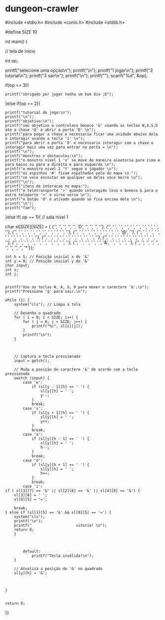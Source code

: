 # dungeon-crawler


#include <stdio.h>
#include <conio.h> 
#include <stdlib.h>

#define SIZE 10


int main() {
  
  // tela de inicio
  
  int op;
  
  
  printf("selecione uma opção\n");
  printf("\n");
  printf("1 jogar\n");
  printf("2 tutorial\n");
  printf("3 sair\n");
  printf("\n");
  printf("");
  scanf("%d", &op);
  
  if(op == 3){
	
	printf("obrigado por jogar tenha um bom dia ;D");
	
  }else if(op == 2){
  	
  	printf("tutorial do jogo:\n");
  	printf("\n");
  	printf("objetivo:\n");
  	printf("seu objetivo e controlaro boneco '&' usando as teclas W,A,S,D ate a chave '@' e abrir a porta 'D' \n");
  	printf("para pegar a chave e necessaria ficar uma unidade abaixo dela e interagir usando a tecla 'i' \n");
  	printf("para abrir a porta 'D' e necessario interagir com a chave e interagir mais uma vez para entrar na porta = \n");
  	printf("\n");
  	printf("monstros e obstaculos:\n");
  	printf("o monstro nivel 1 'x' se move de maneira aleatoria para cima e para baixo ou para a direita e para esquerda \n");
  	printf("o monstro nivel 2 'Y' segue o jogador \n");
  	printf("os espinhos '#' ficam espalhados pelo do mapa \n ");
  	printf("se voce encostar em qualquer um deles voce morre \n");
  	printf("\n");
  	printf("itens de interacao no mapa:");
  	printf("o teletransporte '>' quando interagido leva o boneco & para o outro teleporte '<' e virse versa \n");
  	printf("o botão 'O' e ativado quando se fica encima dele \n");
  	printf("\n");
  	printf("fim");
  	
  }else if( op == 1){  // sala nivel 1
  
  char sl[SIZE][SIZE] = {
        {'*', '*', '*', '*', '*', 'D', '*', '*', '*', '*'},
        {'*', ' ', ' ', ' ', ' ', ' ', ' ', ' ', ' ', '*'},
        {'*', ' ', ' ', ' ', ' ', ' ', ' ', ' ', ' ', '*'},
        {'*', ' ', ' ', ' ', ' ', ' ', ' ', ' ', '@', '*'},
        {'*', ' ', ' ', ' ', ' ', ' ', ' ', ' ', ' ', '*'},
        {'*', ' ', ' ', ' ', ' ', ' ', ' ', ' ', ' ', '*'},
        {'*', ' ', ' ', ' ', ' ', ' ', ' ', ' ', ' ', '*'},
        {'*', ' ', ' ', ' ', ' ', ' ', ' ', ' ', ' ', '*'},
        {'*', ' ', ' ', ' ', ' ', '&', ' ', ' ', ' ', '*'},
        {'*', '*', '*', '*', '*', '*', '*', '*', '*', '*'}};
    
    int h = 5; // Posição inicial x do '&'
    int y = 8; // Posição inicial y do '&'
    char input;
    int i;
    int j;
    

    printf("Use as teclas W, A, S, D para mover o caractere '&'.\n");
    printf("Pressione 'q' para sair.\n");

    while (1) {
        system("cls"); // Limpa a tela

        // Desenha o quadrado
        for ( i = 0; i < SIZE; i++) {
            for ( j = 0; j < SIZE; j++) {
                printf("%c", sl[i][j]);
            }
            printf("\n");
        }
    	
    	

        // Captura a tecla pressionada
        input = getch();

        // Muda a posição do caractere '&' de acordo com a tecla pressionada
        switch (input) {
            case 'w':
                if (sl[y - 1][h] == ' ') {
                    sl[y][h] = ' ';
                    y--;
                }
                break;
            case 's':
                if (sl[y + 1][h] == ' ') {
                    sl[y][h] = ' ';
                    y++;
                }
                break;
            case 'a':
                if (sl[y][h - 1] == ' ') {
                    sl[y][h] = ' ';
                    h--;
                }
                break;
            case 'd':
                if (sl[y][h + 1] == ' ') {
                    sl[y][h] = ' ';
                    h++;
                }
                break;
            case 'i':
    if ( sl[3][7] == '&' || sl[2][8] == '&' || sl[4][8] == '&') {
        sl[3][8] = ' ';
        sl[0][5] = '=';
        
        break;
    } else if (sl[1][5] == '&' && sl[0][5] == '=') {
        system("cls");
        printf("\n");       
        printf("                    vitoria! \n");
        return 0;
    	}
    	
    
      
            default:
                printf("Tecla inválida!\n");
        }

        // Atualiza a posição do '&' no quadrado
        sl[y][h] = '&';

         
       
    }
  	
  
    return 0;
}}
